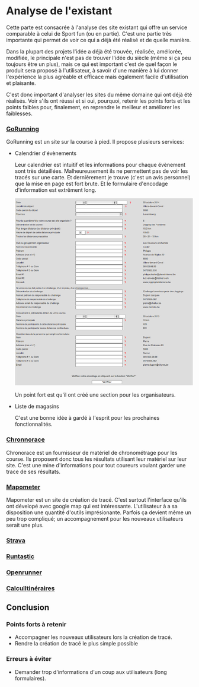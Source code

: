 # Analyse de l'existant

Cette parte est consacrée à l'analyse des site existant qui offre un service comparable à celui de Sport fun (ou en partie). C'est une partie très importante qui permet de voir ce qui a déjà été réalisé et de quelle manière.

Dans la plupart des projets l'idée a déjà été trouvée, réalisée, améliorée, modifiée, le principale n'est pas de trouver l'idée du siècle (même si ça peu toujours être un plus), mais ce qui est important c'est de quel façon le produit sera proposé à l'utilisateur, à savoir d'une manière à lui donner l'expérience la plus agréable et efficace mais également facile d'utilisation et plaisante.

C'est donc important d'analyser les sites du même domaine qui ont déjà été réalisés. Voir s'ils ont réussi et si oui, pourquoi, retenir les points forts et les points faibles pour, finalement, en reprendre le meilleur et améliorer les faiblesses.

### [GoRunning](http://www.gorunning.be/index_fr.php)

GoRunning est un site sur la course à pied. Il propose plusieurs services:

-	Calendrier d'évènements
	
	Leur calendrier est intuitif et les informations pour chaque évènement sont très détaillées. Malheureusement ils ne permettent pas de voir les tracés sur une carte. Et dernièrement je trouve (c'est un avis personnel) que la mise en page est fort brute. Et le formulaire d'encodage d'information est extrêment long.
	
	![Formulaire de création](img/5_1.png)
	
	Un point fort est qu'il ont créé une section pour les organisateurs.
	
-	Liste de magasins

	C'est une bonne idée à gardé à l'esprit pour les prochaines fonctionnalités.


### [Chronnorace](http://www.chronorace.be/web2/default.aspx)

Chronorace est un fournisseur de matériel de chronométrage pour les course. Ils proposent donc tous les résultats utilisant leur matériel sur leur site. C'est une mine d'informations pour tout coureurs voulant garder une trace de ses résultats.

### [Mapometer](gb.mapometer.com)

Mapometer est un site de création de tracé. C'est surtout l'interface qu'ils ont dévelopé avec google map qui est intéressante. L'utilisateur à a sa  disposition une quantité d'outils imprésionante. Parfois ça devient même un peu trop compliqué; un accompagnement pour les nouveaux utilisateurs serait une plus.

### [Strava](www.strava.com)

### [Runtastic](www.runtastic.com)

### [Openrunner](www.openrunner.com)

### [CalculItinéraires](www.calculitineraires.fr)

## Conclusion

### Points forts à retenir

-	Accompagner les nouveaux utilisateurs lors la création de tracé.
-	Rendre la création de tracé le plus simple possible

### Erreurs à éviter

-	Demander trop d'informations d'un coup aux utilisateurs (long formulaires).
